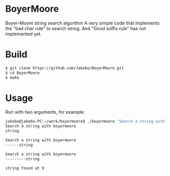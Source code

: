 # BoyerMoore
Boyer–Moore string search algorithm
A very simple code that implements the "bad char rule" to search string. And "Good suffix rule" has not implemented yet.

# Build
```sh
$ git clone https://github.com/Jakebo/BoyerMoore.git
$ cd BoyerMoore
$ make
```
# Usage
Run with two arguments, for example:
```sh
jakebo@jakebo-PC:~/work/boyermoore$ ./boyermoore "Search a string with boyermoore" "string"
Search a string with boyermoore
string

Search a string with boyermoore
------string

Search a string with boyermoore
---------string

string found at 9
```
